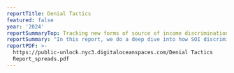```yaml
---
reportTitle: Denial Tactics
featured: false
year: '2024'
reportSummaryTop: Tracking new forms of source of income discrimination in New York City
reportSummary: "In this report, we do a deep dive into how SOI discrimination operates on the ground in New York City. We illustrate how landlords and brokers have developed increasingly sophisticated tactics to fly under the radar and evade enforcement. We find that corporate landlords are the primary drivers of SOI discrimination, and are less likely to incriminate themselves directly than mom and pop landlords. The discriminator’s toolbox is vast and diverse - preying on people’s desperation through scams, steering voucher holders away from coveted neighborhoods, and requesting exclusionary credit scores is just a sample of the more than 20 discriminatory practices we catalog. We also explore additional factors that feed into and exacerbate discrimination. Housing supply constraints, poorly administered voucher programs, and widespread stigma and racism create the perfect storm for discrimination to thrive.\_We join our partners in this movement in calling for drastically increasing penalties for discriminators, revoking broker licenses, banning credit checks and minimum income requirements for voucher holders, and investing in the NYC Commission on Human Rights to help New Yorkers enforce their rights. In addition, voucher holders should be treated like any cash paying tenant - implementing flexible payment standards and streamlining the administration of voucher programs would promote normalizing tenancy regardless of source of income."
reportPDF: >-
  https://public-unlock.nyc3.digitaloceanspaces.com/Denial Tactics
  Report_spreads.pdf
---
```


